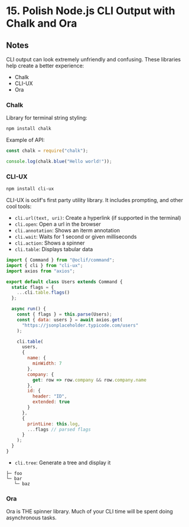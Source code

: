 # 15. Polish Node.js CLI Output with Chalk and Ora

## Notes

CLI output can look extremely unfriendly and confusing. These libraries help create a better experience:

- Chalk
- CLI-UX
- Ora

### Chalk

Library for terminal string styling:

```bash
npm install chalk
```

Example of API:

```js
const chalk = require("chalk");

console.log(chalk.blue("Hello world!"));
```

### CLI-UX

```bash
npm install cli-ux
```

CLI-UX is oclif's first party utility library. It includes prompting, and other cool tools:

- `cli.url(text, uri)`: Create a hyperlink (if supported in the terminal)
- `cli.open`: Open a url in the browser
- `cli.annotation`: Shows an iterm annotation
- `cli.wait`: Waits for 1 second or given milliseconds
- `cli.action`: Shows a spinner
- `cli.table`: Displays tabular data

```js
import { Command } from "@oclif/command";
import { cli } from "cli-ux";
import axios from "axios";

export default class Users extends Command {
  static flags = {
    ...cli.table.flags()
  };

  async run() {
    const { flags } = this.parse(Users);
    const { data: users } = await axios.get(
      "https://jsonplaceholder.typicode.com/users"
    );

    cli.table(
      users,
      {
        name: {
          minWidth: 7
        },
        company: {
          get: row => row.company && row.company.name
        },
        id: {
          header: "ID",
          extended: true
        }
      },
      {
        printLine: this.log,
        ...flags // parsed flags
      }
    );
  }
}
```

- `cli.tree`: Generate a tree and display it

```
├─ foo
└─ bar
   └─ baz
```

### Ora

Ora is THE spinner library. Much of your CLI time will be spent doing asynchronous tasks.
